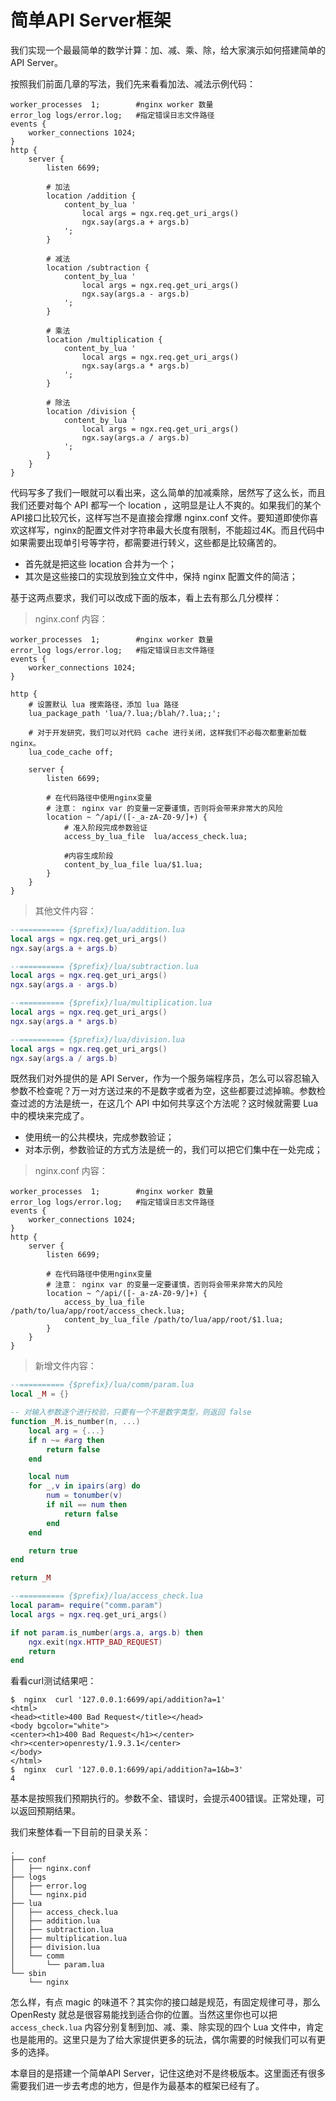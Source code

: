 # 简单API Server框架

我们实现一个最最简单的数学计算：加、减、乘、除，给大家演示如何搭建简单的 API Server。

按照我们前面几章的写法，我们先来看看加法、减法示例代码：

```nginx
worker_processes  1;        #nginx worker 数量
error_log logs/error.log;   #指定错误日志文件路径
events {
    worker_connections 1024;
}
http {
    server {
        listen 6699;

        # 加法
        location /addition {
            content_by_lua '
                local args = ngx.req.get_uri_args()
                ngx.say(args.a + args.b)
            ';
        }

        # 减法
        location /subtraction {
            content_by_lua '
                local args = ngx.req.get_uri_args()
                ngx.say(args.a - args.b)
            ';
        }

        # 乘法
        location /multiplication {
            content_by_lua '
                local args = ngx.req.get_uri_args()
                ngx.say(args.a * args.b)
            ';
        }

        # 除法
        location /division {
            content_by_lua '
                local args = ngx.req.get_uri_args()
                ngx.say(args.a / args.b)
            ';
        }
    }
}
```

代码写多了我们一眼就可以看出来，这么简单的加减乘除，居然写了这么长，而且我们还要对每个 API 都写一个 location ，这明显是让人不爽的。如果我们的某个API接口比较冗长，这样写岂不是直接会撑爆 nginx.conf 文件。要知道即使你喜欢这样写，nginx的配置文件对字符串最大长度有限制，不能超过4K。而且代码中如果需要出现单引号等字符，都需要进行转义，这些都是比较痛苦的。

* 首先就是把这些 location 合并为一个；
* 其次是这些接口的实现放到独立文件中，保持 nginx 配置文件的简洁；

基于这两点要求，我们可以改成下面的版本，看上去有那么几分模样：

> nginx.conf 内容：

```nginx
worker_processes  1;        #nginx worker 数量
error_log logs/error.log;   #指定错误日志文件路径
events {
    worker_connections 1024;
}

http {
    # 设置默认 lua 搜索路径，添加 lua 路径
    lua_package_path 'lua/?.lua;/blah/?.lua;;';

    # 对于开发研究，我们可以对代码 cache 进行关闭，这样我们不必每次都重新加载 nginx。
    lua_code_cache off;

    server {
        listen 6699;

        # 在代码路径中使用nginx变量
        # 注意： nginx var 的变量一定要谨慎，否则将会带来非常大的风险
        location ~ ^/api/([-_a-zA-Z0-9/]+) {
            # 准入阶段完成参数验证
            access_by_lua_file  lua/access_check.lua;

            #内容生成阶段
            content_by_lua_file lua/$1.lua;
        }
    }
}
```
> 其他文件内容：

```lua
--========== {$prefix}/lua/addition.lua
local args = ngx.req.get_uri_args()
ngx.say(args.a + args.b)

--========== {$prefix}/lua/subtraction.lua
local args = ngx.req.get_uri_args()
ngx.say(args.a - args.b)

--========== {$prefix}/lua/multiplication.lua
local args = ngx.req.get_uri_args()
ngx.say(args.a * args.b)

--========== {$prefix}/lua/division.lua
local args = ngx.req.get_uri_args()
ngx.say(args.a / args.b)
```

既然我们对外提供的是 API Server，作为一个服务端程序员，怎么可以容忍输入参数不检查呢？万一对方送过来的不是数字或者为空，这些都要过滤掉嘛。参数检查过滤的方法是统一，在这几个 API 中如何共享这个方法呢？这时候就需要 Lua 中的模块来完成了。

* 使用统一的公共模块，完成参数验证；
* 对本示例，参数验证的方式方法是统一的，我们可以把它们集中在一处完成；

> nginx.conf 内容：

```nginx
worker_processes  1;        #nginx worker 数量
error_log logs/error.log;   #指定错误日志文件路径
events {
    worker_connections 1024;
}
http {
    server {
        listen 6699;

        # 在代码路径中使用nginx变量
        # 注意： nginx var 的变量一定要谨慎，否则将会带来非常大的风险
        location ~ ^/api/([-_a-zA-Z0-9/]+) {
            access_by_lua_file  /path/to/lua/app/root/access_check.lua;
            content_by_lua_file /path/to/lua/app/root/$1.lua;
        }
    }
}
```

> 新增文件内容：

```lua
--========== {$prefix}/lua/comm/param.lua
local _M = {}

-- 对输入参数逐个进行校验，只要有一个不是数字类型，则返回 false
function _M.is_number(n, ...)
    local arg = {...}
    if n ~= #arg then
        return false
    end

    local num
    for _,v in ipairs(arg) do
        num = tonumber(v)
        if nil == num then
            return false
        end
    end

    return true
end

return _M

--========== {$prefix}/lua/access_check.lua
local param= require("comm.param")
local args = ngx.req.get_uri_args()

if not param.is_number(args.a, args.b) then
    ngx.exit(ngx.HTTP_BAD_REQUEST)
    return
end
```

看看curl测试结果吧：

```shell
$  nginx  curl '127.0.0.1:6699/api/addition?a=1'
<html>
<head><title>400 Bad Request</title></head>
<body bgcolor="white">
<center><h1>400 Bad Request</h1></center>
<hr><center>openresty/1.9.3.1</center>
</body>
</html>
$  nginx  curl '127.0.0.1:6699/api/addition?a=1&b=3'
4
```

基本是按照我们预期执行的。参数不全、错误时，会提示400错误。正常处理，可以返回预期结果。

我们来整体看一下目前的目录关系：

```
.
├── conf
│   ├── nginx.conf
├── logs
│   ├── error.log
│   └── nginx.pid
├── lua
│   ├── access_check.lua
│   ├── addition.lua
│   ├── subtraction.lua
│   ├── multiplication.lua
│   ├── division.lua
│   └── comm
│       └── param.lua
└── sbin
    └── nginx
```

怎么样，有点 magic 的味道不？其实你的接口越是规范，有固定规律可寻，那么 OpenResty 就总是很容易能找到适合你的位置。当然这里你也可以把 `access_check.lua` 内容分别复制到加、减、乘、除实现的四个 Lua 文件中，肯定也是能用的。这里只是为了给大家提供更多的玩法，偶尔需要的时候我们可以有更多的选择。

本章目的是搭建一个简单API Server，记住这绝对不是终极版本。这里面还有很多需要我们进一步去考虑的地方，但是作为最基本的框架已经有了。
